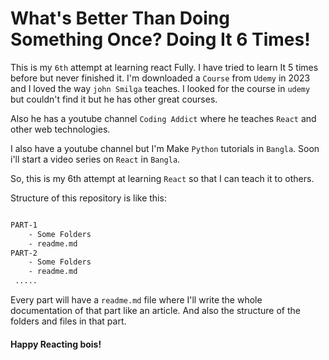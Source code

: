 # What's Better Than Doing Something Once? Doing It 6 Times!

This is my `6th` attempt at learning react Fully. I have tried to learn It 5 times before but never finished it. I'm downloaded a `Course` from `Udemy` in 2023 and I loved the way `john Smilga` teaches. I looked for the course in `udemy` but couldn't find it but he has other great courses. 

Also he has a youtube channel `Coding Addict` where he teaches `React` and other web technologies. 

I also have a youtube channel but I'm Make `Python` tutorials in `Bangla`. Soon i'll start a video series on `React` in `Bangla`. 

So, this is my 6th attempt at learning `React` so that I can teach it to others.

Structure of this repository is like this:

```bash

PART-1
    - Some Folders
    - readme.md
PART-2
    - Some Folders
    - readme.md
 .....

```

Every part will have a `readme.md` file where I'll write the whole documentation of that part like an article. And also the structure of the folders and files in that part.

#### Happy Reacting bois!

